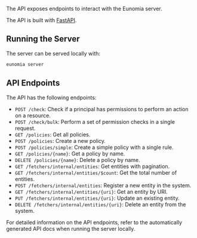 The API exposes endpoints to interact with the Eunomia server.

The API is built with [FastAPI][fastapi-docs].

## Running the Server

The server can be served locally with:

```bash
eunomia server
```

## API Endpoints

The API has the following endpoints:

- `POST /check`: Check if a principal has permissions to perform an action on a resource.
- `POST /check/bulk`: Perform a set of permission checks in a single request.
- `GET /policies`: Get all policies.
- `POST /policies`: Create a new policy.
- `POST /policies/simple`: Create a simple policy with a single rule.
- `GET /policies/{name}`: Get a policy by name.
- `DELETE /policies/{name}`: Delete a policy by name.
- `GET /fetchers/internal/entities`: Get entities with pagination.
- `GET /fetchers/internal/entities/$count`: Get the total number of entities.
- `POST /fetchers/internal/entities`: Register a new entity in the system.
- `GET /fetchers/internal/entities/{uri}`: Get an entity by URI.
- `PUT /fetchers/internal/entities/{uri}`: Update an existing entity.
- `DELETE /fetchers/internal/entities/{uri}`: Delete an entity from the system.

For detailed information on the API endpoints, refer to the automatically generated API docs when running the server locally.

[fastapi-docs]: https://fastapi.tiangolo.com/
